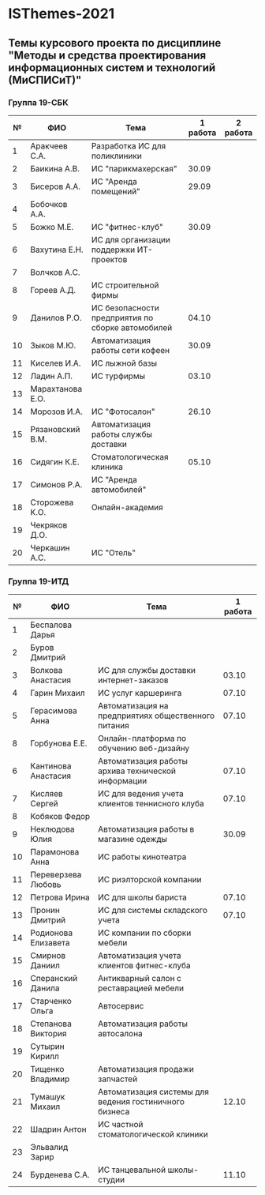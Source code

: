 # ISThemes-2021
## Темы курсового проекта по дисциплине "Методы и средства проектирования информационных систем и технологий (МиСПИСиТ)"


### Группа 19-СБК

|№ |      ФИО            |	Тема	                                              | 1 работа | 2 работа    |
|--|---------------------|------------------------------------------------------|----------|-------------|
|1 |  Аракчеев С.А.      | Разработка ИС для поликлиники                        |          | |
|2 |  Баикина А.В.       | ИС "парикмахерская"                                  |  30.09   | |
|3 |  Бисеров А.А.       | ИС "Аренда помещений"                                |  29.09   | |   
|4 |  Бобочков А.А.      |                                                      |          |  |
|5 |  Божко М.Е.         | ИС "фитнес-клуб"                                     |  30.09   |  |             
|6 |  Вахутина Е.Н.      | ИС для организации поддержки ИТ-проектов             |          | |
|7 |  Волчков А.С.       |                                                      |          | |        
|8 |  Гореев А.Д.        | ИС строительной фирмы                                |          | |
|9 |  Данилов Р.О.       | ИС безопасности предприятия по сборке автомобилей    |  04.10   |  | 
|10|  Зыков М.Ю.         | Автоматизация работы сети кофеен                     |  30.09   | |
|11|  Киселев И.А.       | ИС лыжной базы                                       |          | |
|12|  Ладин А.П.         | ИС турфирмы                                          |  03.10    |   |
|13|  Марахтанова Е.О.   |  | | |
|14|  Морозов И.А.       | ИС "Фотосалон"                                       |  26.10 | |
|15|  Рязановский В.М.   | Автоматизация работы службы доставки | | |
|16|  Сидягин К.Е.       | Стоматологическая клиника                             |  05.10 | |
|17|  Симонов Р.А.       | ИС "Аренда автомобилей" | | |
|18|  Сторожева К.О.     | Онлайн-академия | | |
|19|  Чекряков Д.О.      |  | | |
|20|  Черкашин А.С.      | ИС "Отель" | | |

### Группа 19-ИТД

|№ |      ФИО            |	Тема	|1 работа |
|--|---------------------|--------|----------|
|1 |  Беспалова Дарья      |  | |
|2 |  Буров Дмитрий       |  | |
|3 |  Волкова Анастасия     | ИС для службы доставки интернет-заказов |  03.10 |
|4 |  Гарин Михаил       | ИС услуг каршеринга | 07.10 |
|5 |  Герасимова Анна         | Автоматизация на предприятиях общественного питания | 07.10 |
|8 |  Горбунова Е.Е.     | Онлайн-платформа по обучению веб-дизайну |  |
|6 |  Кантинова Анастасия      | Автоматизация работы архива технической информации |   07.10  |
|7 |  Кисляев Сергей       | ИС для ведения учета клиентов теннисного клуба | 07.10 |  
|8 |  Кобяков Федор     |  |           |
|9 |  Неклюдова Юлия        | Автоматизация работы в магазине одежды | 30.09  |
|10|  Парамонова Анна       | ИС работы кинотеатра |      |
|11|  Переверзева Любовь         | ИС риэлторской компании | |
|12|  Петрова Ирина       | ИС для школы бариста |  07.10   |
|13|  Пронин Дмитрий         | ИС для системы складского учета | 07.10 |
|14|  Родионова Елизавета   | ИС компании по сборки мебели | |
|15|  Смирнов Даниил       | Автоматизация учета клиентов фитнес-клуба | |
|16|  Сперанский Данила   | Антикварный салон с реставрацией мебели | |
|17|  Старченко Ольга       | Автосервис | |
|18|  Степанова Виктория       | Автоматизация работы автосалона  | |
|19|  Сутырин Кирилл     |  | |
|20|  Тищенко Владимир      | Автоматизация продажи запчастей | |
|21|  Тумашук Михаил      |  Автоматизация системы для ведения гостиничного бизнеса  | 12.10 |
|22|  Шадрин Антон      | ИС частной стоматологической клиники |
|23|  Эльвалид Зарир      |  |
|24|  Бурденева С.А.     | ИС танцевальной школы-студии | 11.10 |

